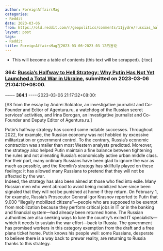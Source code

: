 ```yaml
---
author: ForeignAffairsMag
categories:
- Reddit
date: 2023-03-06
from: https://old.reddit.com/r/geopolitics/comments/11jydre/russias_halfway_to_hell_strategy_why_putin_has/
layout: post
tags:
- Reddit
title: ForeignAffairsMag在2023-03-06~2023-03-12的言论
---
```


* This will become a table of contents (this text will be scrapped).
{:toc}

### 364: [Russia’s Halfway to Hell Strategy: Why Putin Has Not Yet Launched a Total War in Ukraine](https://old.reddit.com/r/geopolitics/comments/11jydre/russias_halfway_to_hell_strategy_why_putin_has/), submitted on 2023-03-06 21:04:10+08:00.

----- __364.1__ -----2023-03-06 21:17:32+08:00:

\[SS from the essay by Andrei Soldatov, an investigative journalist and Co-Founder and Editor of Agentura.ru, a watchdog of the Russian secret services’ activities, and Irina Borogan, an investigative journalist and Co-Founder and Deputy Editor of Agentura.ru.\]

Putin’s halfway strategy has scored some notable successes. Throughout 2022, for example, the Russian economy was not hobbled by excessive militarization or government control. To the contrary, Russia’s economic contraction was smaller than most Western analysts predicted. Moreover, the strategy also helped Putin maintain a fine balance between tightening the rules and not alienating Russia’s economically active urban middle class. For their part, many ordinary Russians have been glad to ignore the war as much as possible, and the Kremlin’s strategy has skillfully played on these feelings: it has allowed many Russians to pretend that they will not be affected by the war.  
Indeed, the strategy has also been aimed at those who fled into exile. Many Russian men who went abroad to avoid being mobilized have since been signaled that they will not be punished at home if they return. On February 1, for example, Russia’s Prosecutor General Igor Krasnov reported to Putin that 9,000 “illegally mobilized citizens”—people who are supposed to be exempt from mobilization because they perform critical jobs in IT or in the banking and financial system—had already been returned home. The Russian authorities are also seeking ways to lure the country’s exiled IT specialists—which it needs to sustain the war effort—back to Russia. The government has promised workers in this category exemption from the draft and a free plane ticket home. Putin knows his people well: some Russians, desperate to believe there is a way back to prewar reality, are returning to Russia thanks to this strategy.


